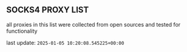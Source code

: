 ## SOCKS4 PROXY LIST

all proxies in this list were collected from open sources and tested for functionality

last update: `2025-01-05 10:20:08.545225+00:00`